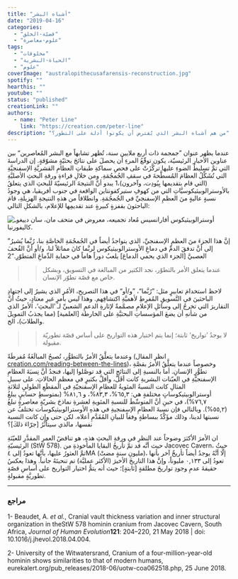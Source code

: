 ```yaml
---
title: "أشباه البشر"
date: "2019-04-16"
categories:
  - "قضيّة-الخلق"
  - "علوم-معاصرة"
tags:
  - "مخلوقات"
  - "الحياة-البشرية"
  - "علوم"
coverImage: "australopithecusafarensis-reconstruction.jpg"
spotify: ""
hearthis: ""
youtube: ""
status: "published"
creationLink: ""
authors:
  - name: "Peter Line"
    link: "https://creation.com/peter-line"
description: "من هم أشباه البشر الذي يُفترض أن يكونوا أدلة على التطور؟"
---
```


عندما يظهر عنوان ”جمجمة ذات أربع ملايين سنة، تُظهر تشابهاً مع البشر المُعاصرين“ بين عناوين الأخبار الرئيسيّة، يكون توقّعُ المرءِ أن يحصلَ على نتائجَ بحثيّةٍ مشوّقةٍ. إن الدراسةَ التي تمَّ تسليطُ الضوءِ عليها تركَّزَتْ على فحصِ سماكةِ طبقاتِ العظامِ القشريَّةِ الإسفنجيَّةِ التي تُشَكِّلُ العظامَ المُسطَّحةَ في سقفِ الجُمجُمَةِ. ومن خلالِ قراءةِ ورقةِ البحثِ الأصليَّةِ (التي قام بتقديمها بِيُودِت، وآخرون)،1 يبدو أنَّ النتيجةَ الرئيسيّةَ للبحثِ الذي يتعلقُ بالأوسترالوبيثيكوسيَّاتِ التي من كهوفِ ستيركفونتاين الواقعة في جنوب أفريقيا، هي وجودُ نسبةٍ عاليةٍ منَ العظمِ الإسفنجيِّ في الجُمجُمَةِ. وانطلاقاً من هذهِ النتيجةِ الهزيلةِ، قامَ الباحثونَ بقفزةٍ كبيرةٍ عند تقديمِها للإعلام، بالشكلِ التالي:

![أوسترالوبيثيكوس أفارانسيس مُعاد تجميعه، معروض في متحف مان، سان دييغوـ كاليفورنيا.](Australopithecusafarensis-reconstruction.jpg)

”إنَّ هذا الجزءَ منَ العظمِ الإسفنجيِّ، الذي يتواجدُ أيضاً في الجُمجُمَةِ الخاصَّةِ بنا، رُبَّما يُشيرُ إلى أنَّ تدفقَ الدمِّ في دماغِ الأوسترالوبيثيكوس لربَّما كانَ مماثلاً لنا، و/أو أنَّ القُحفَ العصبيَّ \[الجزء الذي يحمي الدماغ\] يلعبُ دوراً هاماً في حمايةِ الدِّماغِ المتطوّرِ.“2

> > عندما يتعلق الأمر بالتطوّر، نجد الكثير من المبالغة في التسويق، وبشكل خاص مع قصّة تطوّر الإنسان.

لاحظ استخدامَ تعابيرٍ مثل: ”رُبَّما“، ”و/أو“ في هذا التصريحِ، الأمُر الذي يشيرُ إلى اجتهادِ الباحثينَ في التَّسويقِ المُفرِطِ لأهميَّةِ اكتشافِهم. وهذا ليس بأمرٍ غيرِ معتادٍ، حيثُ أنَّ التقاريرَ التي تخرجُ إلى وسائلِ الإعلامِ مصمَّمةٌ لإثارةِ الدعمِ الشعبيِّ لـ ’البحثِ‘، الأمرُ الذي من شأنهِ أن يضعَ المؤسساتِ البحثيَّةِ على الخارطة \[العلمية\] (مما يجذبُ التمويلَ والطلابَ)، الخ.

> > لا يوجدُ ’تواريخ‘ ثابتة؛ إنما يتم اختيار هذه التواريخ على أساس قصّة تطوريّة مقبولة.

وعندما يتعلَّقُ الأمرُ بالتطوُّرِ، تُصبحُ المبالَغَةُ مُفرطَةً (انظر المقال [creation.com/reading-between-the-lines](/reading-between-the-lines))، وخصوصاً عندما يتعلَّقُ الأمرُ بقصَّةِ تطوُّرِ الإنسانِ. أما بالنسبةِ إلى النتائجِ التي قد توصَّلوا إليها، فنجدُ أنَّ نِسبَةَ العظامِ الإسفنجيَّةِ في العيّنات البشريةِ كانت أقَلَّ، وأقلَّ بكثيرٍ في معظمِ الحالاتِ. على سبيلِ المثالِ كانت النسبةُ المئويةُ للعظامِ الإسفنجيّةِ في المقطَعِ الطوليِ لثلاثةِ أوسترالوبيثيكوساتٍ مختلفةٍ هي: ٦٥,٣%، ٨٣,٣%، و ٨١,٦% (بمتوسطٍ حسابيٍ يبلغُ ٧٦,٧%)، في حينِ أنَّ المتوسِّطَ للنسبةِ المئويةِ لعشرةِ نماذجَ بشريّةٍ معاصرةٍ تبلغُ (٥٥,٢%). وبالتالي فإن نسبةَ العظامِ الإسفنجيةِ في هذهِ الأوسترالوبيثيكوسات تختلفُ عن نسبتها لدينا، وذلك مؤَكَّدٌ ببساطةٍ وفقاً للبيانِ المُقَدَّمِ أعلاه. لكن حتى وإن كانت النسبة نفسها، مالذي سيتأثَّرُ \[جرّاءَ ذلكَ\]؟

ان الأمرَ الأكثرَ وضوحاً عند النظرِ في ورقةِ البحثِ هذهِ، هو تناقضً العمرِ المقدَّرِ للعيّنَةِ الرئيسيّةِ (StW 578). حيث أنَّه قد تمَّ تأريخُ البقايا المأخوذةِ من Jacovec Cavern، حيثُ تمَّ العثورُ عليها، بأنَّها تعودُ إلى ٤MA (مليونِ سنةٍ مضتْ)، إلّا أنَّهُ يوجدُ أيضاً تأريخٌ آخر بأنها تعودُ إلى ٠,١٣٣ مليوناً، وإنَّ هذا التاريخَ الأخيرَ (الأكثر عمليَّة) تم تنحيتَهُ جانباً. وهذا يعكسُ حقيقةَ عدمِ وجودِ تواريخَ مطلقةٍ \[ثابتةٍ\]؛ حيث أنه يتمُّ اختيار التواريخ على أساسِ قصّةٍ تطوريَّةٍ مقبولةٍ.

---

### مراجع

1- Beaudet, A. _et al._, Cranial vault thickness variation and inner structural organization in theStW 578 hominin cranium from Jacovec Cavern, South Africa, _Journal of Human Evolution_**121**: 204–220, 21 May 2018 | doi: 10.1016/j.jhevol.2018.04.004.

2- University of the Witwatersrand, Cranium of a four-million-year-old hominin shows similarities to that of modern humans, eurekalert.org/pub_releases/2018-06/uotw-coa062518.php, 25 June 2018.
